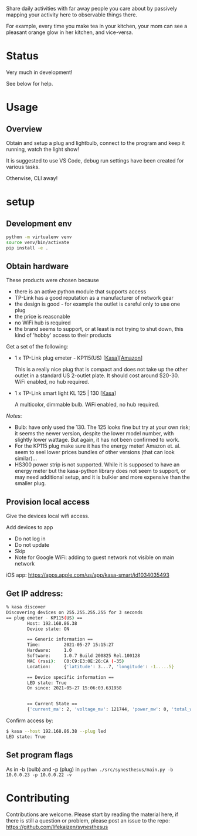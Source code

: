 Share daily activities with far away people you care about
by passively mapping your activity here to observable things there.

For example, every time you make tea in your kitchen,
your mom can see a pleasant orange glow in her kitchen,
and vice-versa.

# Status

Very much in development!

See below for help.

# Usage

## Overview

Obtain and setup a plug and lightbulb, connect to the program and keep it running, watch the light show!

It is suggested to use VS Code, debug run settings have been created for various tasks.

Otherwise, CLI away!

# setup

## Development env

```sh
python -m virtualenv venv
source venv/bin/activate
pip install -e .
```

## Obtain hardware

These products were chosen because

- there is an active python module that supports access
- TP-Link has a good reputation as a manufacturer of network gear
- the design is good - for example the outlet is careful only to use one plug
- the price is reasonable
- no WiFi hub is required
- the brand seems to support, or at least is not trying to shut down, this kind of 'hobby' access to their products

Get a set of the following:

- 1 x TP-Link plug emeter - KP115(US) [[Kasa](https://www.kasasmart.com/us/products/smart-plugs/kasa-smart-plug-slim-energy-monitoring-kp115)][[Amazon](https://www.amazon.com/Kasa-Energy-Monitoring-Smart-Plug/dp/B08LN3C7WK)]

  This is a really nice plug that is compact and does not take up the other outlet in a standard US 2-outlet plate. It should cost around $20-30. WiFi enabled, no hub required.

- 1 x TP-Link smart light KL 125 | 130 [[Kasa](https://www.kasasmart.com/us/products/smart-lighting/kasa-smart-light-bulb-multicolor-kl130)]

  A multicolor, dimmable bulb. WiFi enabled, no hub required.

_Notes_:

- Bulb: have only used the 130. The 125 looks fine but try at your own risk; it seems the newer version, despite the lower model number, with slightly lower wattage. But again, it has not been confirmed to work.
- For the KP115 plug make sure it has the energy meter! Amazon et. al. seem to seel lower prices bundles of other versions (that can look similar)...
- HS300 power strip is not supported. While it is supposed to have an energy meter but the kasa-python library does not seem to support, or may need additional setup, and it is bulkier and more expensive than the smaller plug.

## Provision local access

Give the devices local wifi access.

Add devices to app

- Do not log in
- Do not update
- Skip
- Note for Google WiFi: adding to guest network not visible on main network

iOS app: https://apps.apple.com/us/app/kasa-smart/id1034035493

## Get IP address:

```sh
% kasa discover
Discovering devices on 255.255.255.255 for 3 seconds
== plug emeter - KP115(US) ==
        Host: 192.168.86.38
        Device state: ON

        == Generic information ==
        Time:         2021-05-27 15:15:27
        Hardware:     1.0
        Software:     1.0.7 Build 200825 Rel.100128
        MAC (rssi):   C0:C9:E3:0E:26:CA (-35)
        Location:     {'latitude': 3...7, 'longitude': -1.....5}

        == Device specific information ==
        LED state: True
        On since: 2021-05-27 15:06:03.631958


        == Current State ==
        {'current_ma': 2, 'voltage_mv': 121744, 'power_mw': 0, 'total_wh': 0, 'err_code': 0}
```

Confirm access by:

```sh
$ kasa --host 192.168.86.38 --plug led
LED state: True
```

## Set program flags

As in -b (bulb) and -p (plug) in
`python ./src/synesthesus/main.py -b 10.0.0.23 -p 10.0.0.22 -v `

# Contributing

Contributions are welcome. Please start by reading the material here, if there is still a question or problem, please post an issue to the repo: https://github.com/lifekaizen/synesthesus
